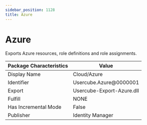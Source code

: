 ```yaml
---
sidebar_position: 1128
title: Azure
---
```


# Azure

Exports Azure resources, role definitions and role assignments.

| Package Characteristics | Value |
| --- | --- |
| Display Name | Cloud/Azure |
| Identifier | Usercube.Azure@0000001 |
| Export | Usercube-Export-Azure.dll |
| Fulfill | NONE |
| Has Incremental Mode | False |
| Publisher | Identity Manager |
